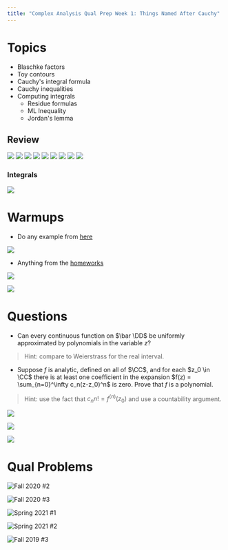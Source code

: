 ```yaml
---
title: "Complex Analysis Qual Prep Week 1: Things Named After Cauchy"
---
```


# Topics

- Blaschke factors
- Toy contours
- Cauchy's integral formula
- Cauchy inequalities
-   Computing integrals
	-   Residue formulas
	-   ML Inequality
	-  Jordan's lemma


## Review

![](../../attachments/Pasted%20image%2020210527173814.png)
![](../../attachments/Pasted%20image%2020210527175202.png)
![](../../attachments/Pasted%20image%2020210527175221.png)
![](../../attachments/Pasted%20image%2020210527175306.png)
![](../../attachments/Pasted%20image%2020210527175341.png)
![](../../attachments/Pasted%20image%2020210527175355.png)
![](../../attachments/Pasted%20image%2020210527175413.png)
![](../../attachments/Pasted%20image%2020210527175424.png)
![](../../attachments/Pasted%20image%2020210527175435.png)

### Integrals

![](../../attachments/Pasted%20image%2020210527175947.png)



# Warmups

- Do any example from [here](http://home.iitk.ac.in/~psraj/mth102/lecture_notes/comp8.pdf)

![](../../attachments/Pasted%20image%2020210527174041.png)

- Anything from the [homeworks](https://www.notion.so/Complex-Analysis-3ca8032a73fc4366836a9f5085f5e601)



![](../../attachments/Pasted%20image%2020210527175840.png)

![](../../attachments/Pasted%20image%2020210527180104.png)

# Questions

- Can every continuous function on $\bar \DD$ be uniformly approximated by polynomials in the variable $z$?

> Hint: compare to Weierstrass for the real interval.

- Suppose $f$ is analytic, defined on all of $\CC$, and for each $z_0 \in \CC$ there is at least one coefficient in the expansion $f(z) = \sum_{n=0}^\infty c_n(z-z_0)^n$ is zero.
Prove that $f$ is a polynomial.

> Hint: use the fact that $c_n n! = f^{(n)}(z_0)$ and use a countability argument.

![](../../attachments/Pasted%20image%2020210527172954.png)

![](../../attachments/Pasted%20image%2020210527173005.png)

![](../../attachments/Pasted%20image%2020210527173030.png)

# Qual Problems

![Fall 2020 #2](../../attachments/Pasted%20image%2020210527173251.png)

![Fall 2020 #3](../../attachments/Pasted%20image%2020210527173330.png)

![Spring 2021 #1](../../attachments/Pasted%20image%2020210527173157.png)

![Spring 2021 #2](../../attachments/Pasted%20image%2020210527173111.png)

![Fall 2019 #3](../../attachments/Pasted%20image%2020210527173427.png)